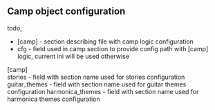 ## Camp object configuration

todo;

- [camp] - section describing file with camp logic configuration
- cfg - field used in camp section to provide config path with [camp] logic, current ini will be used otherwise

[camp] <br/>
stories - field with section name used for stories configuration
guitar_themes - field with section name used for guitar themes  configuration
harmonica_themes - field with section name used for harmonica themes configuration
